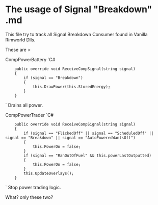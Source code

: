 # The usage of Signal "Breakdown" .md

This file try to track all Signal Breakdown Consumer found in Vanilla Rimworld Dlls.

These are >

CompPowerBattery
`C#

		public override void ReceiveCompSignal(string signal)
		{
			if (signal == "Breakdown")
			{
				this.DrawPower(this.StoredEnergy);
			}
		}
`
Drains all power.

CompPowerTrader
`C#

		public override void ReceiveCompSignal(string signal)
		{
			if (signal == "FlickedOff" || signal == "ScheduledOff" || signal == "Breakdown" || signal == "AutoPoweredWantsOff")
			{
				this.PowerOn = false;
			}
			if (signal == "RanOutOfFuel" && this.powerLastOutputted)
			{
				this.PowerOn = false;
			}
			this.UpdateOverlays();
		}
`
Stop power trading logic.

What? only these two?
